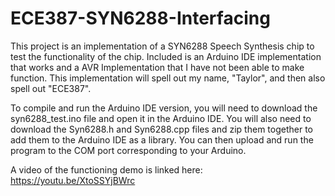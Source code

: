 # ECE387-SYN6288-Interfacing

This project is an implementation of a SYN6288 Speech Synthesis chip to test the functionality of the chip. Included is an Arduino IDE implementation that works and a AVR Implementation that I have not been able to make function. This implementation will spell out my name, "Taylor", and then also spell out "ECE387".

To compile and run the Arduino IDE version, you will need to download the syn6288_test.ino file and open it in the Arduino IDE. You will also need to download the Syn6288.h and Syn6288.cpp files and zip them together to add them to the Arduino IDE as a library. You can then upload and run the program to the COM port corresponding to your Arduino.

A video of the functioning demo is linked here: 
https://youtu.be/XtoSSYjBWrc

